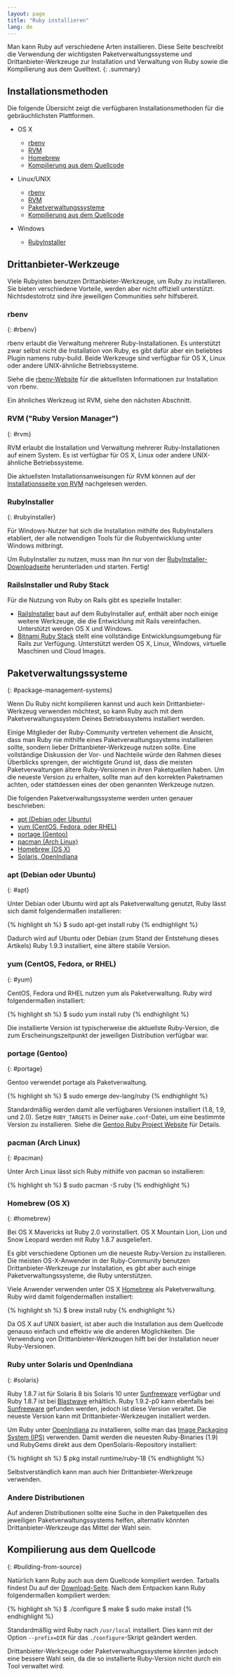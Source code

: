 ```yaml
---
layout: page
title: "Ruby installieren"
lang: de
---
```


Man kann Ruby auf verschiedene Arten installieren.
Diese Seite beschreibt die Verwendung der wichtigsten Paketverwaltungssysteme
und Drittanbieter-Werkzeuge zur Installation und Verwaltung
von Ruby sowie die Kompilierung aus dem Quelltext.
{: .summary}


## Installationsmethoden

Die folgende Übersicht zeigt die verfügbaren Installationsmethoden
für die gebräuchlichsten Plattformen.

* OS X

  * [rbenv](#rbenv)
  * [RVM](#rvm)
  * [Homebrew](#homebrew)
  * [Kompilierung aus dem Quellcode](#building-from-source)

* Linux/UNIX

  * [rbenv](#rbenv)
  * [RVM](#rvm)
  * [Paketverwaltungssysteme](#package-management-systems)
  * [Kompilierung aus dem Quellcode](#building-from-source)

* Windows

  * [RubyInstaller](#rubyinstaller)


## Drittanbieter-Werkzeuge

Viele Rubyisten benutzen Drittanbieter-Werkzeuge, um Ruby zu installieren.
Sie bieten verschiedene Vorteile, werden aber nicht offiziell unterstützt.
Nichtsdestotrotz sind ihre jeweiligen Communities sehr hilfsbereit.


### rbenv
{: #rbenv}

rbenv erlaubt die Verwaltung mehrerer Ruby-Installationen.
Es unterstützt zwar selbst nicht die Installation von Ruby,
es gibt dafür aber ein beliebtes Plugin namens ruby-build.
Beide Werkzeuge sind verfügbar für OS X, Linux oder
andere UNIX-ähnliche Betriebssysteme.

Siehe die [rbenv-Website][rbenv] für die aktuellsten Informationen
zur Installation von rbenv.

Ein ähnliches Werkzeug ist RVM, siehe den nächsten Abschnitt.


### RVM ("Ruby Version Manager")
{: #rvm}

RVM erlaubt die Installation und Verwaltung mehrerer Ruby-Installationen auf
einem System.
Es ist verfügbar für OS X, Linux oder andere UNIX-ähnliche Betriebssysteme.

Die aktuellsten Installationsanweisungen für RVM können auf der
[Installationsseite von RVM][rvm] nachgelesen werden.


### RubyInstaller
{: #rubyinstaller}

Für Windows-Nutzer hat sich die Installation mithilfe des
RubyInstallers etabliert, der alle notwendigen Tools für die
Rubyentwicklung unter Windows mitbringt.

Um RubyInstaller zu nutzen, muss man ihn nur von der
[RubyInstaller-Downloadseite][rubyinstaller] herunterladen und starten. Fertig!


### RailsInstaller und Ruby Stack

Für die Nutzung von Ruby on Rails gibt es spezielle Installer:

* [RailsInstaller][railsinstaller]
  baut auf dem RubyInstaller auf, enthält aber noch einige weitere Werkzeuge,
  die die Entwicklung mit Rails vereinfachen.
  Unterstützt werden OS X und Windows.
* [Bitnami Ruby Stack][rubystack]
  stellt eine vollständige Entwicklungsumgebung für Rails zur Verfügung.
  Unterstützt werden OS X, Linux, Windows, virtuelle Maschinen und Cloud Images.


## Paketverwaltungssysteme
{: #package-management-systems}

Wenn Du Ruby nicht kompilieren kannst und auch kein Drittanbieter-Werkzeug
verwenden möchtest, so kann Ruby auch mit dem Paketverwaltungssystem
Deines Betriebssystems installiert werden.

Einige Mitglieder der Ruby-Community vertreten vehement die Ansicht, dass
man Ruby nie mithilfe eines Paketverwaltungssystems installieren sollte,
sondern lieber Drittanbieter-Werkzeuge nutzen sollte.
Eine vollständige Diskussion der Vor- und Nachteile würde den Rahmen dieses
Überblicks sprengen, der wichtigste Grund ist, dass die meisten
Paketverwaltungen ältere Ruby-Versionen in ihren Paketquellen haben.
Um die neueste Version zu erhalten, sollte man auf den korrekten Paketnamen
achten, oder stattdessen eines der oben genannten Werkzeuge nutzen.

Die folgenden Paketverwaltungssysteme werden unten genauer beschrieben:

* [apt (Debian oder Ubuntu)](#apt)
* [yum (CentOS, Fedora, oder RHEL)](#yum)
* [portage (Gentoo)](#gentoo)
* [pacman (Arch Linux)](#pacman)
* [Homebrew (OS X)](#homebrew)
* [Solaris, OpenIndiana](#solaris)


### apt (Debian oder Ubuntu)
{: #apt}

Unter Debian oder Ubuntu wird apt als Paketverwaltung genutzt,
Ruby lässt sich damit folgendermaßen installieren:

{% highlight sh %}
$ sudo apt-get install ruby
{% endhighlight %}

Dadurch wird auf Ubuntu oder Debian (zum Stand der Entstehung dieses Artikels)
Ruby 1.9.3 installiert, eine ältere stabile Version.


### yum (CentOS, Fedora, or RHEL)
{: #yum}

CentOS, Fedora und RHEL nutzen yum als Paketverwaltung.
Ruby wird folgendermaßen installiert:

{% highlight sh %}
$ sudo yum install ruby
{% endhighlight %}

Die installierte Version ist typischerweise die aktuellste Ruby-Version,
die zum Erscheinungszeitpunkt der jeweiligen Distribution verfügbar war.


### portage (Gentoo)
{: #portage}

Gentoo verwendet portage als Paketverwaltung.

{% highlight sh %}
$ sudo emerge dev-lang/ruby
{% endhighlight %}

Standardmäßig werden damit alle verfügbaren Versionen installiert
(1.8, 1.9, und 2.0). Setze `RUBY_TARGETS` in Deiner `make.conf`-Datei,
um eine bestimmte Version zu installieren.
Siehe die [Gentoo Ruby Project Website][gentoo-ruby] für Details.


### pacman (Arch Linux)
{: #pacman}

Unter Arch Linux lässt sich Ruby mithilfe von pacman so installieren:

{% highlight sh %}
$ sudo pacman -S ruby
{% endhighlight %}


### Homebrew (OS X)
{: #homebrew}

Bei OS X Mavericks ist Ruby 2.0 vorinstalliert.
OS X Mountain Lion, Lion und Snow Leopard werden mit Ruby 1.8.7 ausgeliefert.

Es gibt verschiedene Optionen um die neueste Ruby-Version zu installieren.
Die meisten OS-X-Anwender in der Ruby-Community benutzen
Drittanbieter-Werkzeuge zur Installation, es gibt aber auch einige
Paketverwaltungssysteme, die Ruby unterstützen.

Viele Anwender verwenden unter OS X [Homebrew][homebrew] als Paketverwaltung.
Ruby wird damit folgendermaßen installiert:

{% highlight sh %}
$ brew install ruby
{% endhighlight %}

Da OS X auf UNIX basiert, ist aber auch die Installation aus dem
Quellcode genauso einfach und effektiv wie die anderen Möglichkeiten.
Die Verwendung von Drittanbieter-Werkzeugen hilft bei der Installation
neuer Ruby-Versionen.


### Ruby unter Solaris und OpenIndiana
{: #solaris}

Ruby 1.8.7 ist für Solaris 8 bis Solaris 10 unter [Sunfreeware][sunfreeware]
verfügbar und Ruby 1.8.7 ist bei [Blastwave][blastwave] erhältlich.
Ruby 1.9.2-p0 kann ebenfalls bei [Sunfreeware][sunfreeware] gefunden werden,
jedoch ist diese Version veraltet.
Die neueste Version kann mit Drittanbieter-Werkzeugen installiert werden.

Um Ruby unter [OpenIndiana][openindiana] zu installieren, sollte man das
[Image Packaging System (IPS)][opensolaris-pkg] verwenden. Damit werden die
neuesten Ruby-Binaries (1.9) und RubyGems direkt aus dem OpenSolaris-Repository
installiert:

{% highlight sh %}
$ pkg install runtime/ruby-18
{% endhighlight %}

Selbstverständlich kann man auch hier Drittanbieter-Werkzeuge verwenden.


### Andere Distributionen

Auf anderen Distributionen sollte eine Suche in den Paketquellen des
jeweiligen Paketverwaltungssystems helfen, alternativ könnten
Drittanbieter-Werkzeuge das Mittel der Wahl sein.


## Kompilierung aus dem Quellcode
{: #building-from-source}

Natürlich kann Ruby auch aus dem Quellcode kompiliert werden.
Tarballs findest Du auf der [Download-Seite](/de/downloads/).
Nach dem Entpacken kann Ruby folgendermaßen kompiliert werden:

{% highlight sh %}
$ ./configure
$ make
$ sudo make install
{% endhighlight %}

Standardmäßig wird Ruby nach `/usr/local` installiert.
Dies kann mit der Option `--prefix=DIR` für das
`./configure`-Skript geändert werden.

Drittanbieter-Werkzeuge oder Paketverwaltungssysteme könnten jedoch eine
bessere Wahl sein, da die so installierte Ruby-Version nicht durch ein Tool
verwaltet wird.


[rvm]: http://rvm.io/
[rbenv]: https://github.com/rbenv/rbenv
[rubyinstaller]: http://rubyinstaller.org/
[railsinstaller]: http://railsinstaller.org/
[rubystack]: http://bitnami.com/stack/ruby/installer
[sunfreeware]: http://www.sunfreeware.com
[blastwave]: http://www.blastwave.org
[openindiana]: http://openindiana.org/
[opensolaris-pkg]: http://opensolaris.org/os/project/pkg/
[gentoo-ruby]: http://www.gentoo.org/proj/en/prog_lang/ruby/
[homebrew]: http://brew.sh/
